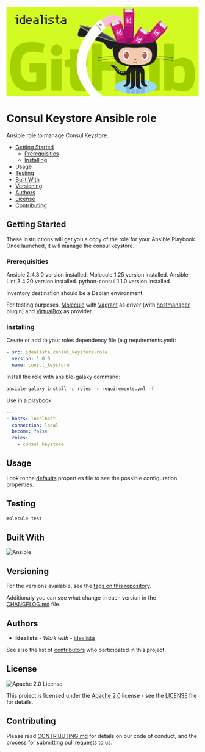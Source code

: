 ![Logo](https://raw.githubusercontent.com/idealista/consul_keystore-role/master/logo.gif)

# Consul Keystore Ansible role

Ansible role to manage Consul Keystore.

- [Getting Started](#getting-started)
  - [Prerequisities](#prerequisities)
  - [Installing](#installing)
- [Usage](#usage)
- [Testing](#testing)
- [Built With](#built-with)
- [Versioning](#versioning)
- [Authors](#authors)
- [License](#license)
- [Contributing](#contributing)

## Getting Started

These instructions will get you a copy of the role for your Ansible Playbook. Once launched, it will manage the consul keystore.

### Prerequisities

Ansible 2.4.3.0 version installed.
Molecule 1.25 version installed.
Ansible-Lint 3.4.20 version installed.
python-consul 1.1.0 version installed

Inventory destination should be a Debian environment.

For testing purposes, [Molecule](https://molecule.readthedocs.io/) with [Vagrant](https://www.vagrantup.com/) as driver (with [hostmanager](https://github.com/devopsgroup-io/vagrant-hostmanager) plugin) and [VirtualBox](https://www.virtualbox.org/) as provider.

### Installing

Create or add to your roles dependency file (e.g requirements.yml):

``` yml
- src: idealista.consul_keystore-role
  version: 1.0.0
  name: consul_keystore
```

Install the role with ansible-galaxy command:

```sh
ansible-galaxy install -p roles -r requirements.yml -f
```

Use in a playbook:

``` yml
---
- hosts: localhost
  connection: local
  become: false
  roles:
    - consul_keystore
```

## Usage

Look to the [defaults](defaults/main.yml) properties file to see the possible configuration properties.

## Testing

```sh
molecule test
```

## Built With

![Ansible](https://img.shields.io/badge/ansible-2.4.3.0-green.svg)

## Versioning

For the versions available, see the [tags on this repository](https://github.com/idealista/consul_keystore-role/tags).

Additionaly you can see what change in each version in the [CHANGELOG.md](CHANGELOG.md) file.

## Authors

- **Idealista** - *Work with* - [idealista](https://github.com/idealista)

See also the list of [contributors](https://github.com/idealista/consul_keystore-role/contributors) who participated in this project.

## License

![Apache 2.0 License](https://img.shields.io/hexpm/l/plug.svg)

This project is licensed under the [Apache 2.0](https://www.apache.org/licenses/LICENSE-2.0) license - see the [LICENSE](LICENSE) file for details.

## Contributing

Please read [CONTRIBUTING.md](.github/CONTRIBUTING.md) for details on our code of conduct, and the process for submitting pull requests to us.
